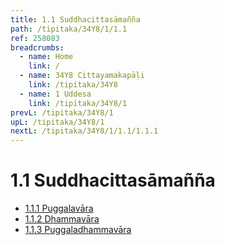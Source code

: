 ```yaml
---
title: 1.1 Suddhacittasāmañña
path: /tipitaka/34Y8/1/1.1
ref: 258083
breadcrumbs:
  - name: Home
    link: /
  - name: 34Y8 Cittayamakapāḷi
    link: /tipitaka/34Y8
  - name: 1 Uddesa
    link: /tipitaka/34Y8/1
prevL: /tipitaka/34Y8/1
upL: /tipitaka/34Y8/1
nextL: /tipitaka/34Y8/1/1.1/1.1.1
---
```


# 1.1 Suddhacittasāmañña

* [1.1.1 Puggalavāra](/tipitaka/34Y8/1/1.1/1.1.1)
* [1.1.2 Dhammavāra](/tipitaka/34Y8/1/1.1/1.1.2)
* [1.1.3 Puggaladhammavāra](/tipitaka/34Y8/1/1.1/1.1.3)



